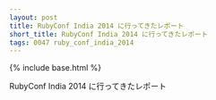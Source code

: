```yaml
---
layout: post
title: RubyConf India 2014 に行ってきたレポート
short_title: RubyConf India 2014 に行ってきたレポート
tags: 0047 ruby_conf_india_2014
---
```

{% include base.html %}


RubyConf India 2014 に行ってきたレポート


